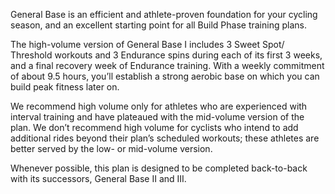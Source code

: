 General Base is an efficient and athlete-proven foundation for your cycling season, and an excellent starting point for all Build Phase training plans.  

The high-volume version of General Base I includes 3 Sweet Spot/ Threshold workouts and 3 Endurance spins during each of its first 3 weeks, and a final recovery week of Endurance training. With a weekly commitment of about 9.5 hours, you’ll establish a strong aerobic base on which you can build peak fitness later on. 

We recommend high volume only for athletes who are experienced with interval training and have plateaued with the mid-volume version of the plan. We don’t recommend high volume for cyclists who intend to add additional rides beyond their plan’s scheduled workouts; these athletes are better served by the low- or mid-volume version.

Whenever possible, this plan is designed to be completed back-to-back with its successors, General Base II and III.